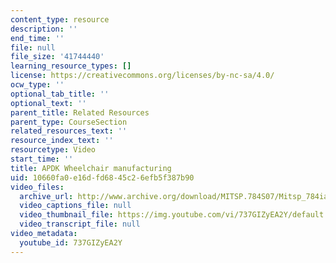 ```yaml
---
content_type: resource
description: ''
end_time: ''
file: null
file_size: '41744440'
learning_resource_types: []
license: https://creativecommons.org/licenses/by-nc-sa/4.0/
ocw_type: ''
optional_tab_title: ''
optional_text: ''
parent_title: Related Resources
parent_type: CourseSection
related_resources_text: ''
resource_index_text: ''
resourcetype: Video
start_time: ''
title: APDK Wheelchair manufacturing
uid: 10660fa0-e16d-fd68-45c2-6efb5f387b90
video_files:
  archive_url: http://www.archive.org/download/MITSP.784S07/Mitsp_784iap07_apdk-wheelchair_300k.mp4
  video_captions_file: null
  video_thumbnail_file: https://img.youtube.com/vi/737GIZyEA2Y/default.jpg
  video_transcript_file: null
video_metadata:
  youtube_id: 737GIZyEA2Y
---
```

